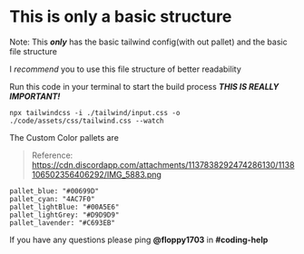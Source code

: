 # This is only a basic structure

Note: This ***only*** has the basic tailwind config(with out pallet) and the basic file structure

I *recommend* you to use this file structure of better readability

Run this code in your terminal to start the build process ***THIS IS REALLY IMPORTANT!***
```
npx tailwindcss -i ./tailwind/input.css -o ./code/assets/css/tailwind.css --watch
```

The Custom Color pallets are
> Reference: https://cdn.discordapp.com/attachments/1137838292474286130/1138106502356406292/IMG_5883.png

```
pallet_blue: "#00699D"
pallet_cyan: "4AC7F0"
pallet_lightBlue: "#00A5E6"
pallet_lightGrey: "#D9D9D9"
pallet_lavender: "#C693EB"
```

If you have any questions please ping **@floppy1703** in **#coding-help**